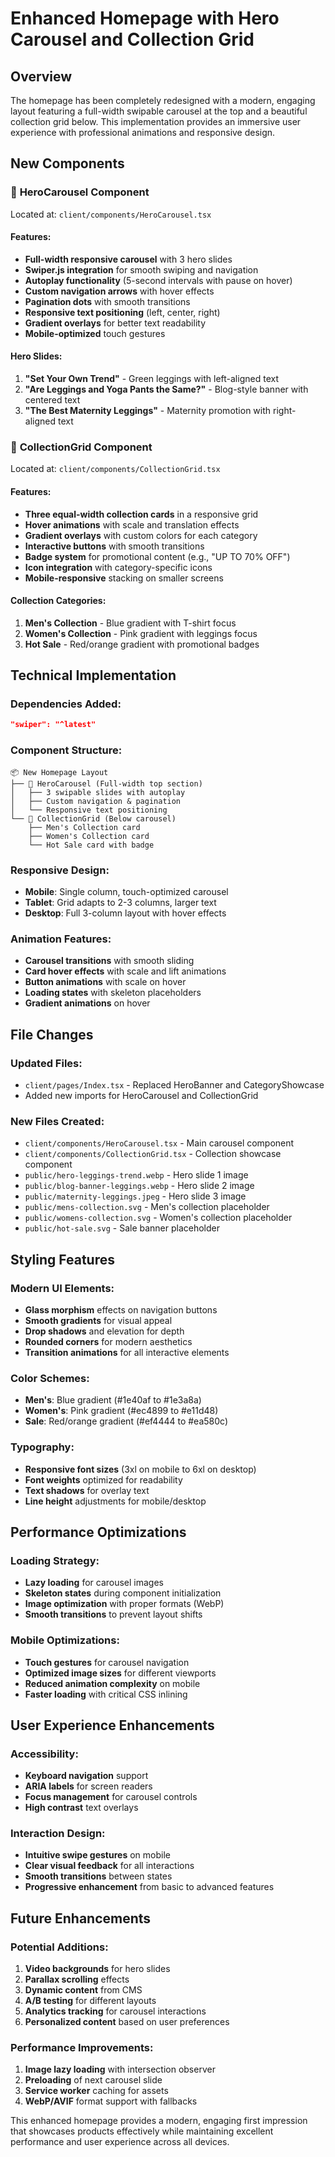 # Enhanced Homepage with Hero Carousel and Collection Grid

## Overview

The homepage has been completely redesigned with a modern, engaging layout featuring a full-width swipable carousel at the top and a beautiful collection grid below. This implementation provides an immersive user experience with professional animations and responsive design.

## New Components

### 🎠 **HeroCarousel Component**
Located at: `client/components/HeroCarousel.tsx`

#### Features:
- **Full-width responsive carousel** with 3 hero slides
- **Swiper.js integration** for smooth swiping and navigation
- **Autoplay functionality** (5-second intervals with pause on hover)
- **Custom navigation arrows** with hover effects
- **Pagination dots** with smooth transitions
- **Responsive text positioning** (left, center, right)
- **Gradient overlays** for better text readability
- **Mobile-optimized** touch gestures

#### Hero Slides:
1. **"Set Your Own Trend"** - Green leggings with left-aligned text
2. **"Are Leggings and Yoga Pants the Same?"** - Blog-style banner with centered text
3. **"The Best Maternity Leggings"** - Maternity promotion with right-aligned text

### 🎯 **CollectionGrid Component**
Located at: `client/components/CollectionGrid.tsx`

#### Features:
- **Three equal-width collection cards** in a responsive grid
- **Hover animations** with scale and translation effects
- **Gradient overlays** with custom colors for each category
- **Interactive buttons** with smooth transitions
- **Badge system** for promotional content (e.g., "UP TO 70% OFF")
- **Icon integration** with category-specific icons
- **Mobile-responsive** stacking on smaller screens

#### Collection Categories:
1. **Men's Collection** - Blue gradient with T-shirt focus
2. **Women's Collection** - Pink gradient with leggings focus  
3. **Hot Sale** - Red/orange gradient with promotional badges

## Technical Implementation

### Dependencies Added:
```json
"swiper": "^latest"
```

### Component Structure:
```
📦 New Homepage Layout
├── 🎠 HeroCarousel (Full-width top section)
│   ├── 3 swipable slides with autoplay
│   ├── Custom navigation & pagination
│   └── Responsive text positioning
└── 🎯 CollectionGrid (Below carousel)
    ├── Men's Collection card
    ├── Women's Collection card
    └── Hot Sale card with badge
```

### Responsive Design:
- **Mobile**: Single column, touch-optimized carousel
- **Tablet**: Grid adapts to 2-3 columns, larger text
- **Desktop**: Full 3-column layout with hover effects

### Animation Features:
- **Carousel transitions** with smooth sliding
- **Card hover effects** with scale and lift animations
- **Button animations** with scale on hover
- **Loading states** with skeleton placeholders
- **Gradient animations** on hover

## File Changes

### Updated Files:
- `client/pages/Index.tsx` - Replaced HeroBanner and CategoryShowcase
- Added new imports for HeroCarousel and CollectionGrid

### New Files Created:
- `client/components/HeroCarousel.tsx` - Main carousel component
- `client/components/CollectionGrid.tsx` - Collection showcase component
- `public/hero-leggings-trend.webp` - Hero slide 1 image
- `public/blog-banner-leggings.webp` - Hero slide 2 image  
- `public/maternity-leggings.jpeg` - Hero slide 3 image
- `public/mens-collection.svg` - Men's collection placeholder
- `public/womens-collection.svg` - Women's collection placeholder
- `public/hot-sale.svg` - Sale banner placeholder

## Styling Features

### Modern UI Elements:
- **Glass morphism** effects on navigation buttons
- **Smooth gradients** for visual appeal
- **Drop shadows** and elevation for depth
- **Rounded corners** for modern aesthetics
- **Transition animations** for all interactive elements

### Color Schemes:
- **Men's**: Blue gradient (#1e40af to #1e3a8a)
- **Women's**: Pink gradient (#ec4899 to #e11d48)
- **Sale**: Red/orange gradient (#ef4444 to #ea580c)

### Typography:
- **Responsive font sizes** (3xl on mobile to 6xl on desktop)
- **Font weights** optimized for readability
- **Text shadows** for overlay text
- **Line height** adjustments for mobile/desktop

## Performance Optimizations

### Loading Strategy:
- **Lazy loading** for carousel images
- **Skeleton states** during component initialization
- **Image optimization** with proper formats (WebP)
- **Smooth transitions** to prevent layout shifts

### Mobile Optimizations:
- **Touch gestures** for carousel navigation
- **Optimized image sizes** for different viewports
- **Reduced animation complexity** on mobile
- **Faster loading** with critical CSS inlining

## User Experience Enhancements

### Accessibility:
- **Keyboard navigation** support
- **ARIA labels** for screen readers
- **Focus management** for carousel controls
- **High contrast** text overlays

### Interaction Design:
- **Intuitive swipe gestures** on mobile
- **Clear visual feedback** for all interactions
- **Smooth transitions** between states
- **Progressive enhancement** from basic to advanced features

## Future Enhancements

### Potential Additions:
1. **Video backgrounds** for hero slides
2. **Parallax scrolling** effects
3. **Dynamic content** from CMS
4. **A/B testing** for different layouts
5. **Analytics tracking** for carousel interactions
6. **Personalized content** based on user preferences

### Performance Improvements:
1. **Image lazy loading** with intersection observer
2. **Preloading** of next carousel slide
3. **Service worker** caching for assets
4. **WebP/AVIF** format support with fallbacks

This enhanced homepage provides a modern, engaging first impression that showcases products effectively while maintaining excellent performance and user experience across all devices.
